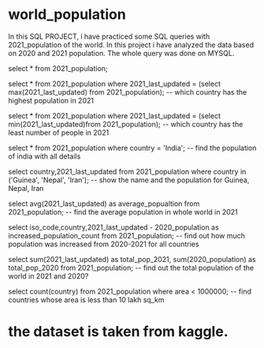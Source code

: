 # world_population

In this SQL PROJECT, i have practiced some SQL queries with 2021_population of the world. In this project i have analyzed the data based on 2020 and 2021 population. 
The whole query was done on MYSQL. 

select * from 2021_population; 


select * from 2021_population
where 2021_last_updated = (select max(2021_last_updated) from 2021_population);   -- which country has the highest population in 2021
 
 select * from 2021_population
 where 2021_last_updated = (select min(2021_last_updated)from 2021_population);   -- which country has the least number of people in 2021

select * from 2021_population
where country = 'India';                                                          -- find the population of india with all details

select country,2021_last_updated from 2021_population
where country in ('Guinea', 'Nepal', 'Iran');                                      -- show the name and the population for Guinea, Nepal, Iran 

select avg(2021_last_updated) as average_popualtion 
from 2021_population;                                                              -- find the average population in whole world in 2021

 select iso_code,country,2021_last_updated - 2020_population as increased_population_count
 from 2021_population;                                                           -- find out how much population was increased from 2020-2021 for all countries
 
 select sum(2021_last_updated) as total_pop_2021,
 sum(2020_population) as total_pop_2020
 from 2021_population;                                                             -- find out the total population of the world in 2021 and 2020?
 
  select count(country)
  from 2021_population
  where area < 1000000; 
                                                                                   -- find countries whose area is less than 10 lakh sq_km
                                                                                   
                                                                                   
                                                                                   
 # the dataset is taken from kaggle.                                                                                 
                                                                                   
